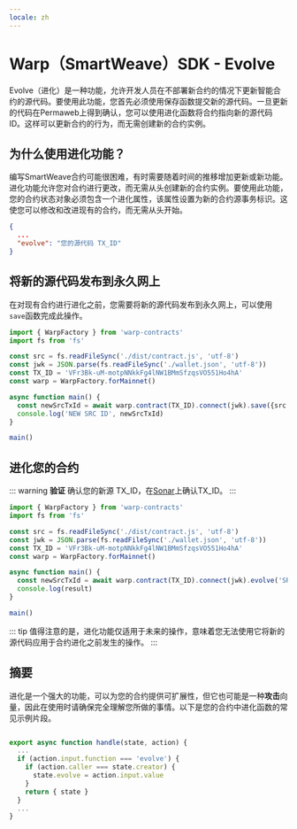 ```yaml
---
locale: zh
---
```

# Warp（SmartWeave）SDK - Evolve

Evolve（进化）是一种功能，允许开发人员在不部署新合约的情况下更新智能合约的源代码。要使用此功能，您首先必须使用保存函数提交新的源代码。一旦更新的代码在Permaweb上得到确认，您可以使用进化函数将合约指向新的源代码ID。这样可以更新合约的行为，而无需创建新的合约实例。

## 为什么使用进化功能？

编写SmartWeave合约可能很困难，有时需要随着时间的推移增加更新或新功能。进化功能允许您对合约进行更改，而无需从头创建新的合约实例。要使用此功能，您的合约状态对象必须包含一个进化属性，该属性设置为新的合约源事务标识。这使您可以修改和改进现有的合约，而无需从头开始。

```json
{
  ...
  "evolve": "您的源代码 TX_ID"
}
```

## 将新的源代码发布到永久网上

在对现有合约进行进化之前，您需要将新的源代码发布到永久网上，可以使用`save`函数完成此操作。

```ts
import { WarpFactory } from 'warp-contracts'
import fs from 'fs'

const src = fs.readFileSync('./dist/contract.js', 'utf-8')
const jwk = JSON.parse(fs.readFileSync('./wallet.json', 'utf-8'))
const TX_ID = 'VFr3Bk-uM-motpNNkkFg4lNW1BMmSfzqsVO551Ho4hA'
const warp = WarpFactory.forMainnet()

async function main() {
  const newSrcTxId = await warp.contract(TX_ID).connect(jwk).save({src })
  console.log('NEW SRC ID', newSrcTxId)
}

main()
```

## 进化您的合约

::: warning
**验证** 确认您的新源 TX_ID，在[Sonar](https://sonar.warp.cc)上确认TX_ID。
:::

```ts
import { WarpFactory } from 'warp-contracts'
import fs from 'fs'

const src = fs.readFileSync('./dist/contract.js', 'utf-8')
const jwk = JSON.parse(fs.readFileSync('./wallet.json', 'utf-8'))
const TX_ID = 'VFr3Bk-uM-motpNNkkFg4lNW1BMmSfzqsVO551Ho4hA'
const warp = WarpFactory.forMainnet()

async function main() {
  const newSrcTxId = await warp.contract(TX_ID).connect(jwk).evolve('SRC TX ID')
  console.log(result)
}

main()

```

::: tip
值得注意的是，进化功能仅适用于未来的操作，意味着您无法使用它将新的源代码应用于合约进化之前发生的操作。
:::


## 摘要

进化是一个强大的功能，可以为您的合约提供可扩展性，但它也可能是一种**攻击**向量，因此在使用时请确保完全理解您所做的事情。以下是您的合约中进化函数的常见示例片段。

```js

export async function handle(state, action) {
  ...
  if (action.input.function === 'evolve') {
    if (action.caller === state.creator) {
      state.evolve = action.input.value 
    }
    return { state }
  }
  ...
}
```